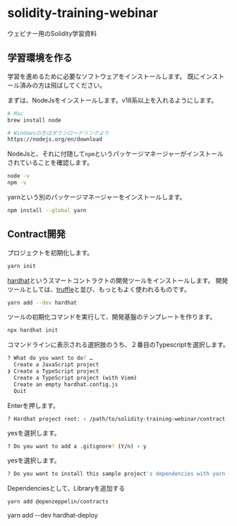 # solidity-training-webinar
ウェビナー用のSolidity学習資料

## 学習環境を作る
学習を進めるために必要なソフトウェアをインストールします。
既にインストール済みの方は飛ばしてください。

まずは、NodeJsをインストールします。v18系以上を入れるようにします。
```sh
# Mac
brew install node

# Windowsの方はダウンロードリンクより
https://nodejs.org/en/download
```

NodeJsと、それに付随して`npm`というパッケージマネージャーがインストールされていることを確認します。
```sh
node -v
npm -v
```

yarnという別のパッケージマネージャーをインストールします。
```sh
npm install --global yarn
```


## Contract開発
プロジェクトを初期化します。
```sh
yarn init
```
[hardhat](https://hardhat.org/)というスマートコントラクトの開発ツールをインストールします。
開発ツールとしては、[truffle](https://trufflesuite.com/)と並び、もっともよく使われるものです。
```sh
yarn add --dev hardhat
```

ツールの初期化コマンドを実行して、開発基盤のテンプレートを作ります。
```sh
npx hardhat init
```
コマンドラインに表示される選択肢のうち、２番目のTypescriptを選択します。
```sh
? What do you want to do? … 
  Create a JavaScript project
❯ Create a TypeScript project
  Create a TypeScript project (with Viem)
  Create an empty hardhat.config.js
  Quit
```
Enterを押します。
```
? Hardhat project root: › /path/to/solidity-training-webinar/contract
```
yesを選択します。
```sh
? Do you want to add a .gitignore? (Y/n) › y
```
yesを選択します。
```sh
? Do you want to install this sample project's dependencies with yarn (@nomicfoundation/hardhat-network-helpers @nomicfoundation/hardhat-verify chai hardhat-gas-reporter solidity-coverage @types/chai @types/mocha @types/node ts-node typescript @nomicfoundation/hardhat-toolbox @nomicfoundation/hardhat-chai-matchers @nomicfoundation/hardhat-ethers ethers @typechain/hardhat typechain @typechain/ethers-v6)? (Y/n) › y
```


Dependenciesとして、Libraryを追加する
```sh
yarn add @openzeppelin/contracts
```


yarn add --dev hardhat-deploy
